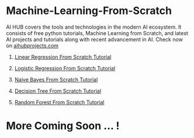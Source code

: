 # Machine-Learning-From-Scratch
AI HUB covers the tools and technologies in the modern AI ecosystem. It consists of free python tutorials, Machine Learning from Scratch, and latest AI projects and tutorials along with recent advancement in AI. Check now on <a rel ="dofollow" href="https://aihubprojects.com"> aihubprojects.com</a>

1. <a href = "https://aihubprojects.com/linear-regression-from-scratch/"> Linear Regression From Scratch Tutorial </a>

2. <a href = "https://aihubprojects.com/logistic-regression-from-scratch/"> Logistic Regression From Scratch Tutorial </a>

3. <a href = "https://aihubprojects.com/naive-bayes-algorithm-from-scratch/"> Naive Bayes From Scratch Tutorial </a>

4. <a href = "https://aihubprojects.com/decision-tree-from-scratch/"> Decision Tree From Scratch Tutorial </a>

5. <a href = "https://aihubprojects.com/random-forest-from-scratch-python/"> Random Forest From Scratch Tutorial </a>

# More Coming Soon ... !
